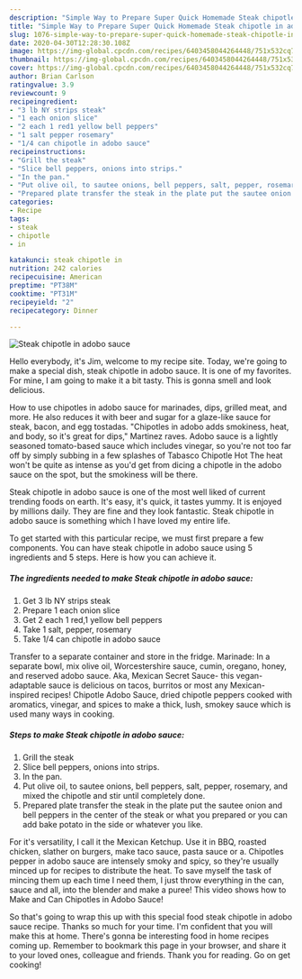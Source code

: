 ```yaml
---
description: "Simple Way to Prepare Super Quick Homemade Steak chipotle in adobo sauce"
title: "Simple Way to Prepare Super Quick Homemade Steak chipotle in adobo sauce"
slug: 1076-simple-way-to-prepare-super-quick-homemade-steak-chipotle-in-adobo-sauce
date: 2020-04-30T12:28:30.108Z
image: https://img-global.cpcdn.com/recipes/6403458044264448/751x532cq70/steak-chipotle-in-adobo-sauce-recipe-main-photo.jpg
thumbnail: https://img-global.cpcdn.com/recipes/6403458044264448/751x532cq70/steak-chipotle-in-adobo-sauce-recipe-main-photo.jpg
cover: https://img-global.cpcdn.com/recipes/6403458044264448/751x532cq70/steak-chipotle-in-adobo-sauce-recipe-main-photo.jpg
author: Brian Carlson
ratingvalue: 3.9
reviewcount: 9
recipeingredient:
- "3 lb NY strips steak"
- "1 each onion slice"
- "2 each 1 red1 yellow bell peppers"
- "1 salt pepper rosemary"
- "1/4 can chipotle in adobo sauce"
recipeinstructions:
- "Grill the steak"
- "Slice bell peppers, onions into strips."
- "In the pan."
- "Put olive oil, to sautee onions, bell peppers, salt, pepper, rosemary, and mixed the chipotle and stir until completely done."
- "Prepared plate transfer the steak in the plate put the sautee onion and bell peppers in the center of the steak or what you prepared or you can add bake potato in the side or whatever you like."
categories:
- Recipe
tags:
- steak
- chipotle
- in

katakunci: steak chipotle in 
nutrition: 242 calories
recipecuisine: American
preptime: "PT38M"
cooktime: "PT31M"
recipeyield: "2"
recipecategory: Dinner

---
```



![Steak chipotle in adobo sauce](https://img-global.cpcdn.com/recipes/6403458044264448/751x532cq70/steak-chipotle-in-adobo-sauce-recipe-main-photo.jpg)

Hello everybody, it's Jim, welcome to my recipe site. Today, we're going to make a special dish, steak chipotle in adobo sauce. It is one of my favorites. For mine, I am going to make it a bit tasty. This is gonna smell and look delicious.

How to use chipotles in adobo sauce for marinades, dips, grilled meat, and more. He also reduces it with beer and sugar for a glaze-like sauce for steak, bacon, and egg tostadas. &#34;Chipotles in adobo adds smokiness, heat, and body, so it&#39;s great for dips,&#34; Martinez raves. Adobo sauce is a lightly seasoned tomato-based sauce which includes vinegar, so you&#39;re not too far off by simply subbing in a few splashes of Tabasco Chipotle Hot The heat won&#39;t be quite as intense as you&#39;d get from dicing a chipotle in the adobo sauce on the spot, but the smokiness will be there.

Steak chipotle in adobo sauce is one of the most well liked of current trending foods on earth. It's easy, it's quick, it tastes yummy. It is enjoyed by millions daily. They are fine and they look fantastic. Steak chipotle in adobo sauce is something which I have loved my entire life.


To get started with this particular recipe, we must first prepare a few components. You can have steak chipotle in adobo sauce using 5 ingredients and 5 steps. Here is how you can achieve it.

<!--inarticleads1-->

##### The ingredients needed to make Steak chipotle in adobo sauce:

1. Get 3 lb NY strips steak
1. Prepare 1 each onion slice
1. Get 2 each 1 red,1 yellow bell peppers
1. Take 1 salt, pepper, rosemary
1. Take 1/4 can chipotle in adobo sauce


Transfer to a separate container and store in the fridge. Marinade: In a separate bowl, mix olive oil, Worcestershire sauce, cumin, oregano, honey, and reserved adobo sauce. Aka, Mexican Secret Sauce- this vegan-adaptable sauce is delicious on tacos, burritos or most any Mexican- inspired recipes! Chipotle Adobo Sauce, dried chipotle peppers cooked with aromatics, vinegar, and spices to make a thick, lush, smokey sauce which is used many ways in cooking. 

<!--inarticleads2-->

##### Steps to make Steak chipotle in adobo sauce:

1. Grill the steak
1. Slice bell peppers, onions into strips.
1. In the pan.
1. Put olive oil, to sautee onions, bell peppers, salt, pepper, rosemary, and mixed the chipotle and stir until completely done.
1. Prepared plate transfer the steak in the plate put the sautee onion and bell peppers in the center of the steak or what you prepared or you can add bake potato in the side or whatever you like.


For it&#39;s versatility, I call it the Mexican Ketchup. Use it in BBQ, roasted chicken, slather on burgers, make taco sauce, pasta sauce or a. Chipotles pepper in adobo sauce are intensely smoky and spicy, so they&#39;re usually minced up for recipes to distribute the heat. To save myself the task of mincing them up each time I need them, I just throw everything in the can, sauce and all, into the blender and make a puree! This video shows how to Make and Can Chipotles in Adobo Sauce! 

So that's going to wrap this up with this special food steak chipotle in adobo sauce recipe. Thanks so much for your time. I'm confident that you will make this at home. There's gonna be interesting food in home recipes coming up. Remember to bookmark this page in your browser, and share it to your loved ones, colleague and friends. Thank you for reading. Go on get cooking!
